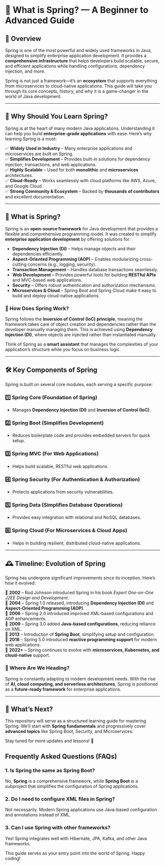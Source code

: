 # 🌱 What is Spring? — A Beginner to Advanced Guide

## 📌 Overview
Spring is one of the most powerful and widely used frameworks in Java, designed to simplify enterprise application development. It provides a **comprehensive infrastructure** that helps developers build scalable, secure, and efficient applications while handling configurations, dependency injection, and more.

Spring is not just a framework—it’s an **ecosystem** that supports everything from microservices to cloud-native applications. This guide will take you through its core concepts, history, and why it is a game-changer in the world of Java development.

---

## 🚀 Why Should You Learn Spring?
Spring is at the heart of many modern Java applications. Understanding it can help you build **enterprise-grade applications** with ease. Here’s why learning Spring is a must:

✅ **Widely Used in Industry** – Many enterprise applications and microservices are built on Spring.  
✅ **Simplifies Development** – Provides built-in solutions for dependency injection, transactions, and web applications.  
✅ **Highly Scalable** – Used for both **monolithic** and **microservices** architectures.  
✅ **Cloud-Ready** – Works seamlessly with cloud platforms like AWS, Azure, and Google Cloud.  
✅ **Strong Community & Ecosystem** – Backed by **thousands of contributors** and excellent documentation.  

---

## 🤔 What is Spring?
Spring is an **open-source framework** for Java development that provides a flexible and comprehensive programming model. It was created to simplify **enterprise application development** by offering solutions for:

- **Dependency Injection (DI)** – Helps manage objects and their dependencies efficiently.
- **Aspect-Oriented Programming (AOP)** – Enables modularizing cross-cutting concerns (e.g., logging, security).
- **Transaction Management** – Handles database transactions seamlessly.
- **Web Development** – Provides powerful tools for building **RESTful APIs** and MVC-based web applications.
- **Security** – Offers robust authentication and authorization mechanisms.
- **Microservices & Cloud** – Spring Boot and Spring Cloud make it easy to build and deploy cloud-native applications.

### 🔹 How Does Spring Work?
Spring follows the **Inversion of Control (IoC) principle**, meaning the framework takes care of object creation and dependencies rather than the developer manually managing them. This is achieved using **Dependency Injection (DI)**, where objects are injected rather than instantiated manually.

Think of Spring as a **smart assistant** that manages the complexities of your application’s structure while you focus on business logic.  

---

## 🛠️ Key Components of Spring
Spring is built on several core modules, each serving a specific purpose:

### 1️⃣ **Spring Core** (Foundation of Spring)
- Manages **Dependency Injection (DI)** and **Inversion of Control (IoC)**.

### 2️⃣ **Spring Boot** (Simplifies Development)
- Reduces boilerplate code and provides embedded servers for quick setup.

### 3️⃣ **Spring MVC** (For Web Applications)
- Helps build scalable, RESTful web applications.

### 4️⃣ **Spring Security** (For Authentication & Authorization)
- Protects applications from security vulnerabilities.

### 5️⃣ **Spring Data** (Simplifies Database Operations)
- Provides easy integration with relational and NoSQL databases.

### 6️⃣ **Spring Cloud** (For Microservices & Cloud Apps)
- Helps in building resilient, distributed cloud-native applications.

---

## 🕰️ Timeline: Evolution of Spring
Spring has undergone significant improvements since its inception. Here’s how it evolved:

📌 **2002** – Rod Johnson introduced Spring in his book *Expert One-on-One J2EE Design and Development*.  
📌 **2004** – Spring 1.0 released, introducing **Dependency Injection (DI)** and **Aspect-Oriented Programming (AOP)**.  
📌 **2006** – Spring 2.0 introduced improved XML-based configurations and AOP enhancements.  
📌 **2009** – Spring 3.0 added **Java-based configurations**, reducing reliance on XML.  
📌 **2013** – Introduction of **Spring Boot**, simplifying setup and configuration.  
📌 **2018** – Spring 5.0 introduced **reactive programming support** for modern web applications.  
📌 **2022+** – Spring continues to evolve with **microservices, Kubernetes, and cloud-native** support.

### 📍 Where Are We Heading?
Spring is constantly adapting to modern development needs. With the rise of **AI, cloud computing, and serverless architectures**, Spring is positioned as a **future-ready framework** for enterprise applications.

---

## 🎯 What’s Next?
This repository will serve as a structured learning guide for mastering Spring. We’ll start with **Spring fundamentals** and progressively cover **advanced topics** like Spring Boot, Security, and Microservices.


Stay tuned for more updates and lessons! 🎉

## Frequently Asked Questions (FAQs)

### 1. Is Spring the same as Spring Boot?
No, **Spring** is a comprehensive framework, while **Spring Boot** is a subproject that simplifies the configuration of Spring applications.

### 2. Do I need to configure XML files in Spring?
Not necessarily. Modern Spring applications use Java-based configuration and annotations instead of XML.

### 3. Can I use Spring with other frameworks?
Yes! Spring integrates well with Hibernate, JPA, Kafka, and other Java frameworks.

This guide serves as your entry point into the world of Spring. Happy coding!

